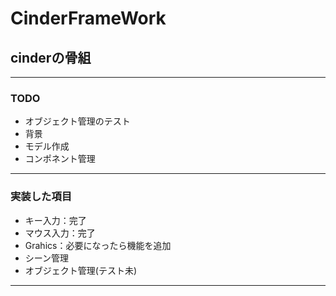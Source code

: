 # CinderFrameWork
## cinderの骨組

***

### TODO

* オブジェクト管理のテスト
* 背景
* モデル作成
* コンポネント管理

***

### 実装した項目
* キー入力：完了
* マウス入力：完了
* Grahics：必要になったら機能を追加
* シーン管理
* オブジェクト管理(テスト未)

***